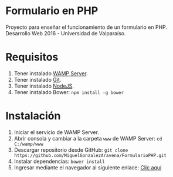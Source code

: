 # Formulario en PHP
Proyecto para enseñar el funcionamiento de un formulario en PHP. Desarrollo Web 2016 - Universidad de Valparaíso.

# Requisitos
1. Tener instalado [WAMP Server](http://www.wampserver.com/).
2. Tener instalado [Git](https://git-scm.com/downloads).
3. Tener instalado [NodeJS](https://nodejs.org/en/download/current/).
4. Tener instalado Bower:
`npm install -g bower`

# Instalación
1. Iniciar el servicio de WAMP Server.
2. Abrir consola y cambiar a la carpeta `www` de WAMP Server: `cd C:/wamp/www`
3. Descargar repositorio desde GitHub: `git clone https://github.com/MiguelGonzalezAravena/FormularioPHP.git`
4. Instalar dependencias: `bower install`
5. Ingresar mediante el navegador al siguiente enlace:
[Clic aquí](http://127.0.0.1/FormularioPHP)